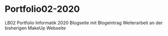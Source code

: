 # Portfolio02-2020
LB02 Portfolio Informatik 2020
Blogseite mit Blogeintrag
Weiterarbeit an der bisherigen MakeUp Webseite
